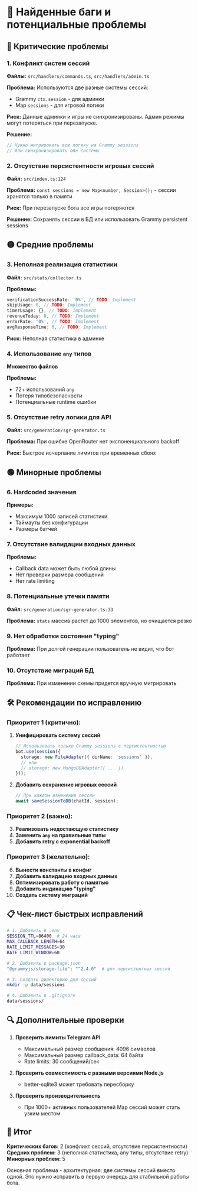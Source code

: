 # 🐛 Найденные баги и потенциальные проблемы

## 🔴 Критические проблемы

### 1. **Конфликт систем сессий**
**Файлы:** `src/handlers/commands.ts`, `src/handlers/admin.ts`

**Проблема:** Используются две разные системы сессий:
- Grammy `ctx.session` - для админки
- Map `sessions` - для игровой логики

**Риск:** Данные админки и игры не синхронизированы. Админ режимы могут потеряться при перезапуске.

**Решение:**
```typescript
// Нужно мигрировать всю логику на Grammy sessions
// Или синхронизировать обе системы
```

### 2. **Отсутствие персистентности игровых сессий**
**Файл:** `src/index.ts:124`

**Проблема:** `const sessions = new Map<number, Session>();` - сессии хранятся только в памяти

**Риск:** При перезапуске бота все игры потеряются

**Решение:** Сохранять сессии в БД или использовать Grammy persistent sessions

## 🟡 Средние проблемы

### 3. **Неполная реализация статистики**
**Файл:** `src/stats/collector.ts`

**Проблемы:**
```typescript
verificationSuccessRate: '0%', // TODO: Implement
skipUsage: 0, // TODO: Implement
timerUsage: {}, // TODO: Implement
revenueToday: 0, // TODO: Implement
errorRate: '0%', // TODO: Implement
avgResponseTime: 0, // TODO: Implement
```

**Риск:** Неполная статистика в админке

### 4. **Использование `any` типов**
**Множество файлов**

**Проблемы:**
- 72+ использований `any`
- Потеря типобезопасности
- Потенциальные runtime ошибки

### 5. **Отсутствие retry логики для API**
**Файл:** `src/generation/sgr-generator.ts`

**Проблема:** При ошибке OpenRouter нет экспоненциального backoff

**Риск:** Быстрое исчерпание лимитов при временных сбоях

## 🟢 Минорные проблемы

### 6. **Hardcoded значения**
**Примеры:**
- Максимум 1000 записей статистики
- Таймауты без конфигурации
- Размеры батчей

### 7. **Отсутствие валидации входных данных**
**Проблемы:**
- Callback data может быть любой длины
- Нет проверки размера сообщений
- Нет rate limiting

### 8. **Потенциальные утечки памяти**
**Файл:** `src/generation/sgr-generator.ts:33`

**Проблема:** `stats` массив растет до 1000 элементов, но очищается резко

### 9. **Нет обработки состояния "typing"**
**Проблема:** При долгой генерации пользователь не видит, что бот работает

### 10. **Отсутствие миграций БД**
**Проблема:** При изменении схемы придется вручную мигрировать

## 🛠️ Рекомендации по исправлению

### Приоритет 1 (критично):
1. **Унифицировать систему сессий**
   ```typescript
   // Использовать только Grammy sessions с персистентностью
   bot.use(session({
     storage: new FileAdapter({ dirName: 'sessions' }),
     // или
     // storage: new MongoDBAdapter({ ... })
   }));
   ```

2. **Добавить сохранение игровых сессий**
   ```typescript
   // При каждом изменении сессии
   await saveSessionToDB(chatId, session);
   ```

### Приоритет 2 (важно):
3. **Реализовать недостающую статистику**
4. **Заменить `any` на правильные типы**
5. **Добавить retry с exponential backoff**

### Приоритет 3 (желательно):
6. **Вынести константы в конфиг**
7. **Добавить валидацию входных данных**
8. **Оптимизировать работу с памятью**
9. **Добавить индикацию "typing"**
10. **Создать систему миграций**

## 📋 Чек-лист быстрых исправлений

```bash
# 1. Добавить в .env
SESSION_TTL=86400  # 24 часа
MAX_CALLBACK_LENGTH=64
RATE_LIMIT_MESSAGES=30
RATE_LIMIT_WINDOW=60

# 2. Добавить в package.json
"@grammyjs/storage-file": "^2.4.0"  # для персистентных сессий

# 3. Создать директорию для сессий
mkdir -p data/sessions

# 4. Добавить в .gitignore
data/sessions/
```

## 🔍 Дополнительные проверки

1. **Проверить лимиты Telegram API**
   - Максимальный размер сообщения: 4096 символов
   - Максимальный размер callback_data: 64 байта
   - Rate limits: 30 сообщений/сек

2. **Проверить совместимость с разными версиями Node.js**
   - better-sqlite3 может требовать пересборку

3. **Проверить производительность**
   - При 1000+ активных пользователей Map сессий может стать узким местом

## 🎯 Итог

**Критических багов:** 2 (конфликт сессий, отсутствие персистентности)
**Средних проблем:** 3 (неполная статистика, any типы, отсутствие retry)
**Минорных проблем:** 5

Основная проблема - архитектурная: две системы сессий вместо одной. Это нужно исправить в первую очередь для стабильной работы бота.